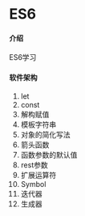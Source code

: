 # ES6

#### 介绍
ES6学习

#### 软件架构
1. let 
2. const
3. 解构赋值
4. 模板字符串
5. 对象的简化写法
6. 箭头函数
7. 函数参数的默认值
8. rest参数
9. 扩展运算符
10. Symbol
11. 迭代器
12. 生成器